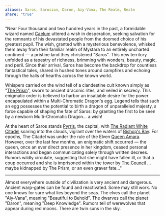 ```yaml
---
aliases: Saros, Sarosian, Daron, Aiy-Vana, The Realm, Realm
share: "true"
---
```

 
"Near Four thousand and two hundred years in the past, a formidable wizard named [Caelum](./Legends/Caelum.md) uttered a wish in desperation, seeking salvation for the remnants of his devastated people from the doomed choice of his greatest pupil. The wish, granted with a mysterious benevolence, whisked them away from their familiar realm of Mystara to an entirely uncharted continent — a pristine land they christened "Saros". This new territory unfolded as a tapestry of richness, brimming with wonders, beauty, magic, and peril. Since their arrival, Saros has become the backdrop for countless fantastical tales, shared in hushed tones around campfires and echoing through the halls of hearths across the known world.

Whispers carried on the wind tell of a clandestine cult known simply as "[The Prism](../Factions_&%20Clans/The%20Prism/The_Prism.md)", sworn to ancient draconic rites, and veiled in secrecy. This enigmatic order is believed to harbor an insatiable desire for the power encapsulated within a Multi-Chromatic Dragon's egg. Legend tells that such an egg possesses the potential to birth a dragon of unparalleled majesty, a force capable of shaping the fate of Saros: by granting the first to be seen by a newborn Multi-Chromatic Dragon... a wish!

At the heart of Saros stands [Pyrris](../Locations_&%20NPCs/Cities%20&%20Towns/Pyrris/Pyrris.md), the capital, with [The Radiant White Citadel](../Locations_&%20NPCs/Cities%20&%20Towns/Pyrris/Locations/The_Radiant_Citadel.md) soaring into the clouds, vigilant over the waters of [Bishop's Bay](../Locations_&%20NPCs/Landmarks/Waters/Bishop's_Bay.md). For epochs, The Citadel was under the rule of the Elven [Queen Amara](../Locations_&%20NPCs/Cities%20&%20Towns/Pyrris/NPCs/Queen_Amara.md). However, over the last few months, an enigmatic shift occurred — the queen, once an ever direct presence in her kingdom, ceased personal interactions and began communicating solely through written decrees. Rumors wildly circulate, suggesting that she might have fallen ill, or that a coup occurred and she is imprisoned within the tower by [The Council](../Factions_&%20Clans/The%20Queen's%20Council/The_Queen's_Council.md) …maybe kidnapped by The Prism, or an even graver fate..."

-----------------------------------------------------------------------

Almost everywhere outside of civilization is very ancient and dangerous.
Ancient warp-gates can be found and reactivated. Some may still work.
No one knows for sure what lies beyond the seas.
The elves call the planet "Aiy-Vana", meaning "Beautiful to Behold".
The dwarves call the planet "Daron", meaning "Deep Knowledge".
Rumors tell of werewolves that appear during red moons.
There are twin suns in the sky.